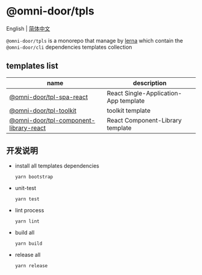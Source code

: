 # @omni-door/tpls

English | [简体中文](./README.zh-CN.md)

`@omni-door/tpls` is a monorepo that manage by [lerna](https://lerna.js.org/) which contain the `@omni-door/cli` dependencies templates collection

## templates list
| name | description |
| --- | --- |
| [@omni-door/tpl-spa-react](https://github.com/omni-door/tpls/tree/master/packages/tpl-spa-react#readme) | React Single-Application-App template |
| [@omni-door/tpl-toolkit](https://github.com/omni-door/tpls/tree/master/packages/tpl-toolkit#readme) | toolkit template |
| [@omni-door/tpl-component-library-react](https://github.com/omni-door/tpls/tree/master/packages/tpl-component-library-react#readme) | React Component-Library template |

## 开发说明
- install all templates dependencies
  ```shell
  yarn bootstrap
  ```

- unit-test
  ```shell
  yarn test
  ```

- lint process
  ```shell
  yarn lint
  ```

- build all
  ```shell
  yarn build
  ```

- release all
  ```shell
  yarn release
  ```